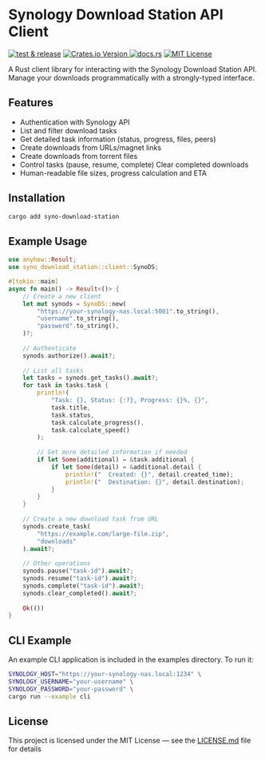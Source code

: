 # Synology Download Station API Client

[![test & release](https://img.shields.io/github/actions/workflow/status/artemy/syno-download-station/ci.yml?logo=github)](https://github.com/artemy/syno-download-station)
[![Crates.io Version](https://img.shields.io/crates/v/syno-download-station?logo=rust)
](https://crates.io/crates/syno-download-station)
[![docs.rs](https://img.shields.io/docsrs/syno-download-station?logo=docs.rs)](https://docs.rs/syno-download-station/latest/syno_download_station/)
[![MIT License](https://img.shields.io/github/license/artemy/syno-download-station)](https://github.com/artemy/syno-download-station)

A Rust client library for interacting with the Synology Download Station API. Manage your downloads programmatically with a strongly-typed interface.

## Features

- Authentication with Synology API
- List and filter download tasks
- Get detailed task information (status, progress, files, peers)
- Create downloads from URLs/magnet links
- Create downloads from torrent files
- Control tasks (pause, resume, complete)
Clear completed downloads
- Human-readable file sizes, progress calculation and ETA

## Installation

```bash
cargo add syno-download-station
```

## Example Usage

```rust
use anyhow::Result;
use syno_download_station::client::SynoDS;

#[tokio::main]
async fn main() -> Result<()> {
    // Create a new client
    let mut synods = SynoDS::new(
        "https://your-synology-nas.local:5001".to_string(),
        "username".to_string(),
        "password".to_string(),
    )?;
    
    // Authenticate
    synods.authorize().await?;
    
    // List all tasks
    let tasks = synods.get_tasks().await?;
    for task in tasks.task {
        println!(
            "Task: {}, Status: {:?}, Progress: {}%, {}",
            task.title,
            task.status,
            task.calculate_progress(),
            task.calculate_speed()
        );
        
        // Get more detailed information if needed
        if let Some(additional) = &task.additional {
            if let Some(detail) = &additional.detail {
                println!("  Created: {}", detail.created_time);
                println!("  Destination: {}", detail.destination);
            }
        }
    }
    
    // Create a new download task from URL
    synods.create_task(
        "https://example.com/large-file.zip",
        "downloads"
    ).await?;
    
    // Other operations
    synods.pause("task-id").await?;
    synods.resume("task-id").await?;
    synods.complete("task-id").await?;
    synods.clear_completed().await?;
    
    Ok(())
}
```

## CLI Example

An example CLI application is included in the examples directory. To run it:

```bash
SYNOLOGY_HOST="https://your-synology-nas.local:1234" \
SYNOLOGY_USERNAME="your-username" \
SYNOLOGY_PASSWORD="your-password" \
cargo run --example cli
```

## License

This project is licensed under the MIT License — see the [LICENSE.md](LICENSE.md) file for details
